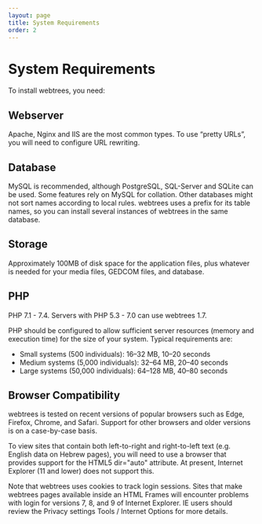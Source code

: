 ```yaml
---
layout: page
title: System Requirements
order: 2
---
```


# System Requirements

To install webtrees, you need:

## Webserver
Apache, Nginx and IIS are the most common types. To use “pretty URLs”, you will need to configure URL rewriting.

## Database

MySQL is recommended, although PostgreSQL, SQL-Server and SQLite can be used. Some features rely on MySQL for collation. Other databases might not sort names according to local rules. webtrees uses a prefix for its table names, so you can install several instances of webtrees in the same database.

## Storage

Approximately 100MB of disk space for the application files, plus whatever is needed for your media files, GEDCOM files, and database.

## PHP

PHP 7.1 - 7.4. Servers with PHP 5.3 - 7.0 can use webtrees 1.7.

PHP should be configured to allow sufficient server resources (memory and execution time) for the size of your system. Typical requirements are:

- Small systems (500 individuals): 16–32 MB, 10–20 seconds
- Medium systems (5,000 individuals): 32–64 MB, 20–40 seconds
- Large systems (50,000 individuals): 64–128 MB, 40–80 seconds

## Browser Compatibility

webtrees is tested on recent versions of popular browsers such as Edge, Firefox, Chrome, and Safari. Support for other browsers and older versions is on a case-by-case basis.

To view sites that contain both left-to-right and right-to-left text (e.g. English data on Hebrew pages), you will need to use a browser that provides support for the HTML5 dir="auto" attribute. At present, Internet Explorer (11 and lower) does not support this.

Note that webtrees uses cookies to track login sessions. Sites that make webtrees pages available inside an HTML Frames will encounter problems with login for versions 7, 8, and 9 of Internet Explorer. IE users should review the Privacy settings Tools / Internet Options for more details.
